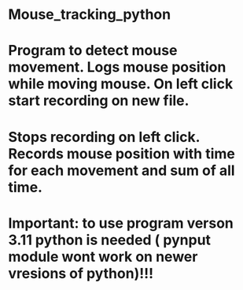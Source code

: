 # Mouse_tracking_python

# Program to detect mouse movement. Logs mouse position while moving mouse. On left click start recording on new file.
# Stops recording on left click. Records mouse position with time for each movement and sum of all time.

# Important: to use program verson 3.11 python is needed ( pynput module wont work on newer vresions of python)!!!
